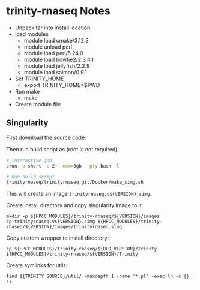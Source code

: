 # trinity-rnaseq Notes

* Unpack tar into install location.
* load modules
  * module load cmake/3.12.3
  * module unload perl
  * module load perl/5.24.0
  * module load bowtie2/2.3.4.1
  * module load jellyfish/2.2.9
  * module load salmon/0.9.1
* Set TRINITY_HOME
  * export TRINITY_HOME=$PWD
* Run make
  * make
* Create module file

## Singularity

First download the source code.

Then run build script as (root is not required):

```bash
# Interactive job
srun -p short -c 2 --mem=8gb --pty bash -l

# Run build script
trinityrnaseq/trinityrnaseq.git/Docker/make_simg.sh
```

This will create an image `trinityrnaseq.v${VERSION}.simg`.

Create install directory and copy singularity image to it:

```
mkdir -p ${HPCC_MODULES}/trinity-rnaseq/${VERSION}/images
cp trinityrnaseq.v${VERSION}.simg ${HPCC_MODULES}/trinity-rnaseq/${VERSION}/images/trinityrnaseq.simg
```

Copy custom wrapper to install directory:

```
cp ${HPCC_MODULES}/trinity-rnaseq/${OLD_VERSION}/Trinity ${HPCC_MODULES}/trinity-rnaseq/${VERSION}/Trinity
```

Create symlinks for utils:

```
find ${TRINITY_SOURCE}/util/ -maxdepth 1 -name '*.pl' -exec ln -s {} . \;
```
